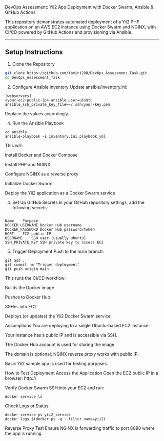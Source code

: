 DevOps Assessment: Yii2 App Deployment with Docker Swarm, Ansible & GitHub Actions

This repository demonstrates automated deployment of a Yii2 PHP application on an AWS EC2 instance using Docker Swarm and NGINX, with CI/CD powered by GitHub Actions and provisioning via Ansible.

---

## Setup Instructions

1. Clone the Repository

```bash
git clone https://github.com/Yamini208/DevOps_Assessment_Task.git
cd DevOps_Assessment_Task
```
2. Configure Ansible Inventory
Update ansible/inventory.ini:
```
[webservers]
<your-ec2-public-ip> ansible_user=ubuntu ansible_ssh_private_key_file=~/.ssh/your-key.pem
```
Replace the values accordingly.

4. Run the Ansible Playbook
```
cd ansible
ansible-playbook -i inventory.ini playbook.yml
```
This will:

Install Docker and Docker Compose

Install PHP and NGINX

Configure NGINX as a reverse proxy

Initialize Docker Swarm

Deploy the Yii2 application as a Docker Swarm service

4. Set Up GitHub Secrets
In your GitHub repository settings, add the following secrets:
```

Name	Purpose
DOCKER_USERNAME	Docker Hub username
DOCKER_PASSWORD	Docker Hub password/token
HOST	EC2 public IP
USERNAME	SSH user (usually ubuntu)
SSH_PRIVATE_KEY	SSH private key to access EC2
```

5. Trigger Deployment
Push to the main branch:
```
git add .
git commit -m "Trigger deployment"
git push origin main
```
This runs the CI/CD workflow:

Builds the Docker image

Pushes to Docker Hub

SSHes into EC2

Deploys (or updates) the Yii2 Docker Swarm service

Assumptions
You are deploying to a single Ubuntu-based EC2 instance.

Your instance has a public IP and is accessible via SSH.

The Docker Hub account is used for storing the image.

The domain is optional; NGINX reverse proxy works with public IP.

Basic Yii2 sample app is used for testing purposes.

How to Test Deployment
Access the Application
Open the EC2 public IP in a browser:
http://<your-ec2-public-ip>

Verify Docker Swarm
SSH into your EC2 and run:
```
docker service ls
```
Check Logs or Status
```
docker service ps yii2_service
docker logs $(docker ps -q --filter name=yii2)
```
Reverse Proxy Test
Ensure NGINX is forwarding traffic to port 8080 where the app is running.
